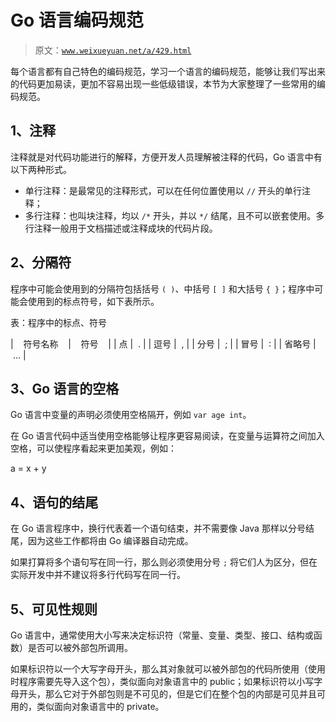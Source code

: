 # Go 语言编码规范

> 原文：[`www.weixueyuan.net/a/429.html`](http://www.weixueyuan.net/a/429.html)

每个语言都有自己特色的编码规范，学习一个语言的编码规范，能够让我们写出来的代码更加易读，更加不容易出现一些低级错误，本节为大家整理了一些常用的编码规范。

## 1、注释

注释就是对代码功能进行的解释，方便开发人员理解被注释的代码，Go 语言中有以下两种形式。

*   单行注释：是最常见的注释形式，可以在任何位置使用以 `//` 开头的单行注释；
*   多行注释：也叫块注释，均以 `/*` 开头，并以 `*/` 结尾，且不可以嵌套使用。多行注释一般用于文档描述或注释成块的代码片段。

## 2、分隔符

程序中可能会使用到的分隔符包括括号 `( )`、中括号 `[ ]` 和大括号 `{ }`；程序中可能会使用到的标点符号，如下表所示。

表：程序中的标点、符号

|    符号名称    |    符号    |
| 点 |  . |
| 逗号 |  , |
| 分号 |  ; |
| 冒号 |  : |
| 省略号 |  ... |

## 3、Go 语言的空格

Go 语言中变量的声明必须使用空格隔开，例如 `var age int`。

在 Go 语言代码中适当使用空格能够让程序更容易阅读，在变量与运算符之间加入空格，可以使程序看起来更加美观，例如：

a = x + y

## 4、语句的结尾

在 Go 语言程序中，换行代表着一个语句结束，并不需要像 Java 那样以分号结尾，因为这些工作都将由 Go 编译器自动完成。

如果打算将多个语句写在同一行，那么则必须使用分号 `;` 将它们人为区分，但在实际开发中并不建议将多行代码写在同一行。

## 5、可见性规则

Go 语言中，通常使用大小写来决定标识符（常量、变量、类型、接口、结构或函数）是否可以被外部包所调用。

如果标识符以一个大写字母开头，那么其对象就可以被外部包的代码所使用（使用时程序需要先导入这个包），类似面向对象语言中的 public；如果标识符以小写字母开头，那么它对于外部包则是不可见的，但是它们在整个包的内部是可见并且可用的，类似面向对象语言中的 private。